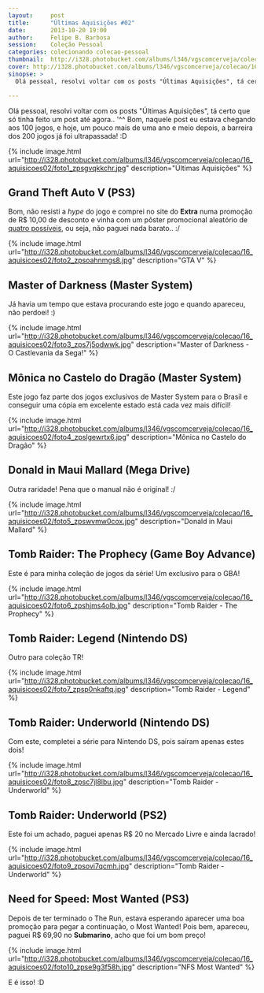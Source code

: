 ```yaml
---
layout:     post
title:      "Últimas Aquisições #02"
date:       2013-10-20 19:00
author:     Felipe B. Barbosa
session:    Coleção Pessoal
categories: colecionando colecao-pessoal
thumbnail:  http://i328.photobucket.com/albums/l346/vgscomcerveja/colecao/16_aquisicoes02/post_thumbnail_zpsqi2fpgny.jpg
cover: http://i328.photobucket.com/albums/l346/vgscomcerveja/colecao/16_aquisicoes02/post_header_zpsedsvkunw.jpg
sinopse: >
  Olá pessoal, resolvi voltar com os posts "Últimas Aquisições", tá certo que só tinha feito um post até agora.. '^^ Bom, naquele post eu estava chegando aos 100 jogos, e hoje, um pouco mais de uma ano e meio depois, a barreira dos 200 jogos já foi ultrapassada! :D

---
```

Olá pessoal, resolvi voltar com os posts "Últimas Aquisições", tá certo que só tinha feito um post até agora.. '^^ Bom, naquele post eu estava chegando aos 100 jogos, e hoje, um pouco mais de uma ano e meio depois, a barreira dos 200 jogos já foi ultrapassada! :D

{% include image.html url="http://i328.photobucket.com/albums/l346/vgscomcerveja/colecao/16_aquisicoes02/foto1_zpsgvqkkchr.jpg" description="Últimas Aquisições" %}

## Grand Theft Auto V (PS3)

Bom, não resisti a *hype* do jogo e comprei no site do **Extra** numa promoção de R$ 10,00 de desconto e vinha com um pôster promocional aleatório de [quatro possíveis](http://www.extra.com.br/Games/Playstation3/JogosPlaystation3/Jogo-Grand-Theft-Auto-V-Poster-Promocional-PS3-1000044889.html), ou seja, não paguei nada barato.. :/

{% include image.html url="http://i328.photobucket.com/albums/l346/vgscomcerveja/colecao/16_aquisicoes02/foto2_zpsoahnmgs8.jpg" description="GTA V" %}

## Master of Darkness (Master System)

Já havia um tempo que estava procurando este jogo e quando apareceu, não perdoei! :)

{% include image.html url="http://i328.photobucket.com/albums/l346/vgscomcerveja/colecao/16_aquisicoes02/foto3_zps7j5odwwk.jpg" description="Master of Darkness - O Castlevania da Sega!" %}

## Mônica no Castelo do Dragão (Master System)

Este jogo faz parte dos jogos exclusivos de Master System para o Brasil e conseguir uma cópia em excelente estado está cada vez mais difícil!

{% include image.html url="http://i328.photobucket.com/albums/l346/vgscomcerveja/colecao/16_aquisicoes02/foto4_zpslgewrtx6.jpg" description="Mônica no Castelo do Dragão" %}

## Donald in Maui Mallard (Mega Drive)

Outra raridade! Pena que o manual não é original! :/

{% include image.html url="http://i328.photobucket.com/albums/l346/vgscomcerveja/colecao/16_aquisicoes02/foto5_zpswvmw0cox.jpg" description="Donald in Maui Mallard" %}

## Tomb Raider: The Prophecy (Game Boy Advance)

Este é para minha coleção de jogos da série! Um exclusivo para o GBA!

{% include image.html url="http://i328.photobucket.com/albums/l346/vgscomcerveja/colecao/16_aquisicoes02/foto6_zpshjms4olb.jpg" description="Tomb Raider - The Prophecy" %}

## Tomb Raider: Legend (Nintendo DS)

Outro para coleção TR!

{% include image.html url="http://i328.photobucket.com/albums/l346/vgscomcerveja/colecao/16_aquisicoes02/foto7_zpsp0nkaftq.jpg" description="Tomb Raider - Legend" %}

## Tomb Raider: Underworld (Nintendo DS)

Com este, completei a série para Nintendo DS, pois saíram apenas estes dois!

{% include image.html url="http://i328.photobucket.com/albums/l346/vgscomcerveja/colecao/16_aquisicoes02/foto8_zpsc7jl8lbu.jpg" description="Tomb Raider - Underworld" %}

## Tomb Raider: Underworld (PS2)

Este foi um achado, paguei apenas R$ 20 no Mercado Livre e ainda lacrado!

{% include image.html url="http://i328.photobucket.com/albums/l346/vgscomcerveja/colecao/16_aquisicoes02/foto9_zpsovi7qcmh.jpg" description="Tomb Raider - Underworld" %}

## Need for Speed: Most Wanted (PS3)

Depois de ter terminado o The Run, estava esperando aparecer uma boa promoção para pegar a continuação, o Most Wanted! Pois bem, apareceu, paguei R$ 69,90 no **Submarino**, acho que foi um bom preço!

{% include image.html url="http://i328.photobucket.com/albums/l346/vgscomcerveja/colecao/16_aquisicoes02/foto10_zpse9g3f58h.jpg" description="NFS Most Wanted" %}

E é isso! :D
